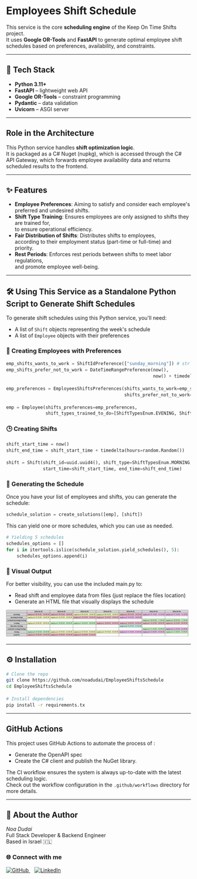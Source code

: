 # Employees Shift Schedule

This service is the core **scheduling engine** of the Keep On Time Shifts project.  
It uses **Google OR-Tools** and **FastAPI** to generate optimal employee shift schedules based on preferences, availability, and constraints.


---

## 🚀 Tech Stack

- **Python 3.11+**
- **FastAPI** – lightweight web API
- **Google OR-Tools** – constraint programming
- **Pydantic** – data validation
- **Uvicorn** – ASGI server

---

## Role in the Architecture

This Python service handles **shift optimization logic**.  
It is packaged as a C# Nuget (nupkg), which is accessed through the C# API Gateway,  which forwards employee availability data and returns scheduled results to the frontend.

---

## ✨ Features
- **Employee Preferences**: Aiming to satisfy and consider each employee's preferred and undesired shifts.
- **Shift Type Training**: Ensures employees are only assigned to shifts they are trained for,  
to ensure operational efficiency.
- **Fair Distribution of Shifts**: Distributes shifts to employees,  
according to their employment status (part-time or full-time) and priority.
- **Rest Periods**: Enforces rest periods between shifts to meet labor regulations,  
and promote employee well-being.

---

## 🛠 Using This Service as a Standalone Python Script to Generate Shift Schedules

To generate shift schedules using this Python service, you'll need:

- A list of `Shift` objects representing the week's schedule
- A list of `Employee` objects with their preferences

### 👤 Creating Employees with Preferences
```python 
emp_shifts_wants_to_work = ShiftIdPreference(["sunday_morning"]) # str shift ID for simple example,
emp_shifts_prefer_not_to_work = DateTimeRangePreference(now(), 
                                                        now() + timedelta(hours=random.Random()))

emp_preferences = EmployeesShiftsPreferences(shifts_wants_to_work=emp_shifts_wants_to_work, 
                                             shifts_prefer_not_to_work=emp_shifts_prefer_not_to_work)

emp = Employee(shifts_preferences=emp_preferences, 
               shift_types_trained_to_do=[ShiftTypesEnum.EVENING, ShiftTypesEnum.MORNING])
```
### 🕒 Creating Shifts
```python
shift_start_time = now()
shift_end_time = shift_start_time + timedelta(hours=random.Random())

shift = Shift(shift_id=uuid.uuid4(), shift_type=ShiftTypesEnum.MORNING, 
              start_time=shift_start_time, end_time=shift_end_time)
```
### 🧩 Generating the Schedule
Once you have your list of employees and shifts, you can generate the schedule:
```python
schedule_solution = create_solutions([emp], [shift]) 
```
This can yield one or more schedules, which you can use as needed.
```python
# Yielding 5 schedules
schedules_options = []
for i in itertools.islice(schedule_solution.yield_schedules(), 5):
    schedules_options.append(i)
```

### 🎨 Visual Output
For better visibility, you can use the included main.py to:

- Read shift and employee data from files (just replace the files location)
- Generate an HTML file that visually displays the schedule

![Visual Schedule](screenshots/visual_schedule.png)

---

## ⚙️ Installation

```bash
# Clone the repo
git clone https://github.com/noadudai/EmployeeShiftsSchedule
cd EmployeeShiftsSchedule

# Install dependencies
pip install -r requirements.tx
```

---

## GitHub Actions
This project uses GitHub Actions to automate the process of :
- Generate the OpenAPI spec 
- Create the C# client and publish the NuGet library.

The CI workflow ensures the system is always up-to-date with the latest scheduling logic.  
Check out the workflow configuration in the ``` .github/workflows ``` directory for more details.

---

## 👤 About the Author

*Noa Dudai*  
Full Stack Developer & Backend Engineer  
Based in Israel 🇮🇱

### 🌐 Connect with me

<a href="https://github.com/noadudai" target="_blank">
  <img src="https://img.icons8.com/?size=100&id=62856&format=png&color=FFFFFF" alt="GitHub" width="30" height="30">
</a>
&nbsp;&nbsp;
<a href="https://www.linkedin.com/in/noadudai" target="_blank">
  <img src="https://cdn.jsdelivr.net/gh/devicons/devicon/icons/linkedin/linkedin-original.svg" alt="LinkedIn" width="30" height="30">
</a>